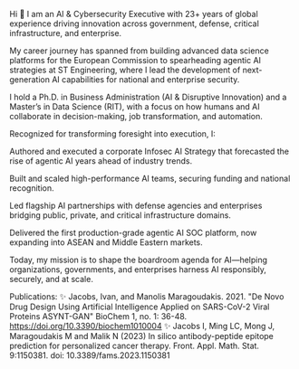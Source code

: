 Hi 👋 I am an AI & Cybersecurity Executive with 23+ years of global experience driving innovation across government, defense, critical infrastructure, and enterprise.

My career journey has spanned from building advanced data science platforms for the European Commission to spearheading agentic AI strategies at ST Engineering, where I lead the development of next-generation AI capabilities for national and enterprise security.

I hold a Ph.D. in Business Administration (AI & Disruptive Innovation) and a Master’s in Data Science (RIT), with a focus on how humans and AI collaborate in decision-making, job transformation, and automation.

Recognized for transforming foresight into execution, I:

Authored and executed a corporate Infosec AI Strategy that forecasted the rise of agentic AI years ahead of industry trends.

Built and scaled high-performance AI teams, securing funding and national recognition.

Led flagship AI partnerships with defense agencies and enterprises bridging public, private, and critical infrastructure domains.

Delivered the first production-grade agentic AI SOC platform, now expanding into ASEAN and Middle Eastern markets.

Today, my mission is to shape the boardroom agenda for AI—helping organizations, governments, and enterprises harness AI responsibly, securely, and at scale.

Publications: 
✨ Jacobs, Ivan, and Manolis Maragoudakis. 2021. "De Novo Drug Design Using Artificial Intelligence Applied on SARS-CoV-2 Viral Proteins ASYNT-GAN" BioChem 1, no. 1: 36-48. https://doi.org/10.3390/biochem1010004 
✨ Jacobs I, Ming LC, Mong J, Maragoudakis M and Malik N (2023) In silico antibody-peptide epitope prediction for personalized cancer therapy. Front. Appl. Math. Stat. 9:1150381. doi: 10.3389/fams.2023.1150381
